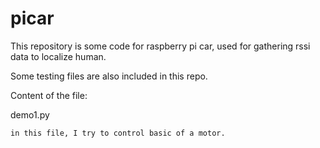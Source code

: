 # picar
This repository is some code for raspberry pi car,
used for gathering rssi data to localize human.

Some testing files are also included in this repo.

Content of the file:

demo1.py
    
    in this file, I try to control basic of a motor.
